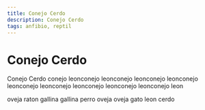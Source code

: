 ```yaml
---
title: Conejo Cerdo
description: Conejo Cerdo
tags: anfibio, reptil
---
```


# Conejo Cerdo

Conejo Cerdo conejo leonconejo leonconejo leonconejo leonconejo leonconejo leonconejo leonconejo leonconejo leonconejo leon

oveja raton gallina gallina perro oveja oveja gato leon cerdo